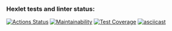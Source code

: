 ### Hexlet tests and linter status:
[![Actions Status](https://github.com/Kudrya33/java-project-71/actions/workflows/hexlet-check.yml/badge.svg)](https://github.com/Kudrya33/java-project-71/actions)
[![Maintainability](https://api.codeclimate.com/v1/badges/d2bbb197b6cbffed32c2/maintainability)](https://codeclimate.com/github/Kudrya33/java-project-71/maintainability)
[![Test Coverage](https://api.codeclimate.com/v1/badges/d2bbb197b6cbffed32c2/test_coverage)](https://codeclimate.com/github/Kudrya33/java-project-71/test_coverage)
[![asciicast](https://asciinema.org/a/659737.svg)](https://asciinema.org/a/659737)

